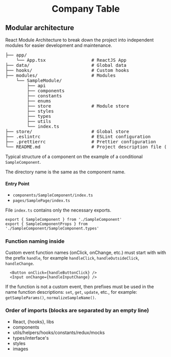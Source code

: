 <h1 align="center">Company Table</h1>

## Modular architecture

React Module Architecture to break down the project into independent modules for easier development and maintenance.

<pre>
├── app/
    └── App.tsx                 # ReactJS App
├── data/                       # Global data
├── hooks/                      # Custom hooks
├── modules/                    # Modules
    └── SampleModule/
        ├── api
        ├── components
        ├── constants
        ├── enums
        ├── store               # Module store
        ├── styles
        ├── types
        ├── utils
        └── index.ts
├── store/                      # Global store
├── .eslintrc                   # ESLint configuration
├── .prettierrc                 # Prettier configuration
└── README.md                   # Project description file (you are reading it right now)
</pre>

Typical structure of a component on the example of a conditional `SampleComponent`.

The directory name is the same as the component name.

#### Entry Point

- `components/SampleComponent/index.ts`
- `pages/SamplePage/index.ts`

File `index.ts` contains only the necessary exports.

```tsx
export { SampleComponent } from './SampleComponent'
export { SampleComponentProps } from './SampleComponent/SampleComponent.types'
```

### Function naming inside

Custom event function names (onClick, onChange, etc.) must start with
with the prefix `handle`, for example `handleClick`, `handleOutsideClick`, `handleChange`.

```tsx
  <Button onClick={handleButtonClick} />
  <Input onChange={handleInputChange} />
```

If the function is not a custom event, then prefixes must be used in the name
function descriptions: `set`, `get`, `update`, etc., for example: `getSampleParams()`, `normalizeSampleName()`.

### Order of imports (blocks are separated by an empty line)

- React, {hooks}, libs
- components
- utils/helpers/hooks/constants/redux/mocks
- types/interface's
- styles
- images
